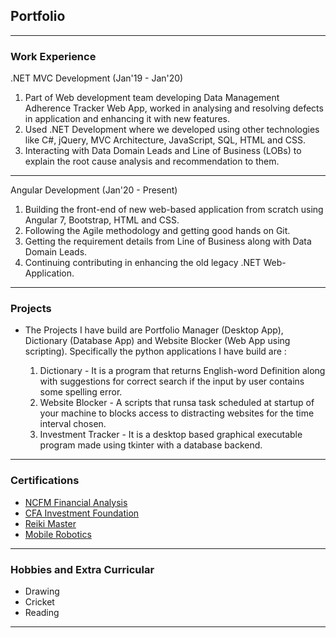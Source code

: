 ## Portfolio

---

### Work Experience 

.NET MVC Development (Jan'19 - Jan'20)
1. Part of Web development team developing Data Management Adherence Tracker Web App, worked in analysing and resolving defects in application and enhancing it with new features.
2. Used .NET Development where we developed using other technologies like C#, jQuery, MVC Architecture, JavaScript, SQL, HTML and CSS.
3. Interacting with Data Domain Leads and Line of Business (LOBs) to explain the root cause analysis and recommendation to them.

---
Angular Development (Jan'20 - Present)
1. Building the front-end of new web-based application from scratch using Angular 7, Bootstrap, HTML and CSS.
2. Following the Agile methodology and getting good hands on Git.
3. Getting the requirement details from Line of Business along with Data Domain Leads.
4. Continuing contributing in enhancing the old legacy .NET Web-Application.

---

### Projects

- The Projects I have build are Portfolio Manager (Desktop App), Dictionary (Database App) and Website Blocker (Web App using scripting). Specifically the python applications I have build are :

	1. Dictionary - It is a program that returns English-word Definition along with suggestions for correct search if the input by user contains some spelling error. 
	2. Website Blocker - A scripts that runsa task scheduled at startup of your machine to blocks access to distracting websites for the time interval chosen.
	3. Investment Tracker - It is a desktop based graphical executable program made using tkinter with a database backend.

---

### Certifications

- [NCFM Financial Analysis](/pdf/ncfm.pdf)
- [CFA Investment Foundation](/pdf/ncfm.pdf)
- [Reiki Master](/pdf/ncfm.pdf)
- [Mobile Robotics](/pdf/ncfm.pdf)

---

### Hobbies and Extra Curricular

- Drawing
- Cricket
- Reading

---
